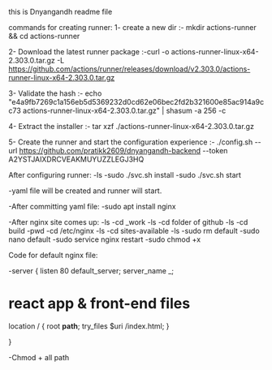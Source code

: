 this is Dnyangandh readme file

commands for creating runner: 
1- create a new dir :- mkdir actions-runner && cd actions-runner

2- Download the latest runner package :-curl -o actions-runner-linux-x64-2.303.0.tar.gz -L https://github.com/actions/runner/releases/download/v2.303.0/actions-runner-linux-x64-2.303.0.tar.gz

3- Validate the hash :- echo "e4a9fb7269c1a156eb5d5369232d0cd62e06bec2fd2b321600e85ac914a9cc73  actions-runner-linux-x64-2.303.0.tar.gz" | shasum -a 256 -c

4- Extract the installer :- tar xzf ./actions-runner-linux-x64-2.303.0.tar.gz

5- Create the runner and start the configuration experience :- ./config.sh --url https://github.com/pratikk2609/dnyangandh-backend --token A2YSTJAIXDRCVEAKMUYUZZLEGJ3HQ

After configuring runner:
-ls
-sudo ./svc.sh install
-sudo ./svc.sh start

-yaml file will be created and runner will start.

-After committing yaml file:
-sudo apt install nginx

-After nginx site comes up:
-ls
-cd _work
-ls
-cd folder of github
-ls
-cd build
-pwd
-cd /etc/nginx
-ls
-cd sites-available
-ls
-sudo rm default
-sudo nano default
-sudo service nginx restart
-sudo chmod +x

Code for default nginx file:

-server {
  listen 80 default_server;
  server_name _;

  # react app & front-end files
  location / {
   root __path__;
   try_files $uri /index.html;
  }

}

-Chmod + all path
